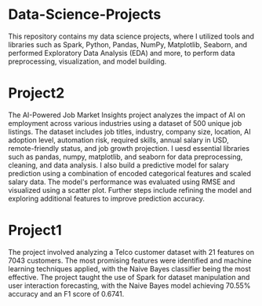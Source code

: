 # Data-Science-Projects
This repository contains my data science projects, where I utilized tools and libraries such as Spark, Python, Pandas, NumPy, Matplotlib, Seaborn, and performed Exploratory Data Analysis (EDA) and more, to perform data preprocessing, visualization, and model building.

# Project2
The AI-Powered Job Market Insights project analyzes the impact of AI on employment across various industries using a dataset of 500 unique job listings. The dataset includes job titles, industry, company size, location, AI adoption level, automation risk, required skills, annual salary in USD, remote-friendly status, and job growth projection.  I uesd essential libraries such as pandas, numpy, matplotlib, and seaborn for data preprocessing, cleaning, and data analysis. I also build a predictive model for salary prediction using a combination of encoded categorical features and scaled salary data. The model's performance was evaluated using RMSE and visualized using a scatter plot. Further steps include refining the model and exploring additional features to improve prediction accuracy.
# Project1
The project involved analyzing a Telco customer dataset with 21 features on 7043 customers. The most promising features were identified and machine learning techniques applied, with the Naive Bayes classifier being the most effective. The project taught the use of Spark for dataset manipulation and user interaction forecasting, with the Naive Bayes model achieving 70.55% accuracy and an F1 score of 0.6741.

